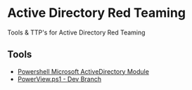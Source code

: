 # Active Directory Red Teaming
Tools &amp; TTP's for Active Directory Red Teaming


## Tools
- [Powershell Microsoft ActiveDirectory Module](./Powershell%20Microsoft%20ActiveDirectory%20Module/)
- [PowerView.ps1 - Dev Branch](PowerView.ps1)